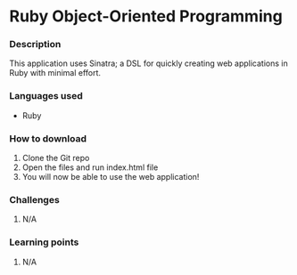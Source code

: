 # Ruby Object-Oriented Programming 

### Description
This application uses Sinatra; a DSL for quickly creating web applications in Ruby with minimal effort.

### Languages used
* Ruby

### How to download
1. Clone the Git repo
2. Open the files and run index.html file
3. You will now be able to use the web application!

### Challenges
1. N/A

### Learning points
1. N/A
